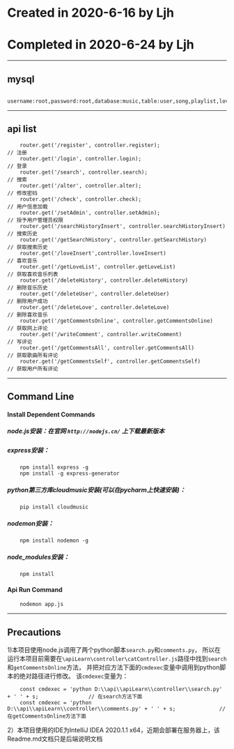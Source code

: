 # Created in 2020-6-16 by Ljh
# Completed in 2020-6-24 by Ljh


***


## mysql
```
    username:root,password:root,database:music,table:user,song,playlist,love
```


***


## api list
```
    router.get('/register', controller.register);                               // 注册
    router.get('/login', controller.login);                                     // 登录
    router.get('/search', controller.search);                                   // 搜索
    router.get('/alter', controller.alter);                                     // 修改密码
    router.get('/check', controller.check);                                     // 用户信息加载
    router.get('/setAdmin', controller.setAdmin);                               // 授予用户管理员权限
    router.get('/searchHistoryInsert', controller.searchHistoryInsert)          // 搜索历史
    router.get('/getSearchHistory', controller.getSearchHistory)                // 获取搜索历史
    router.get('/loveInsert',controller.loveInsert)                             // 喜欢音乐
    router.get('/getLoveList', controller.getLoveList)                          // 获取喜欢音乐列表
    router.get('/deleteHistory', controller.deleteHistory)                      // 删除音乐历史
    router.get('/deleteUser', controller.deleteUser)                            // 删除用户成功
    router.get('/deleteLove', controller.deleteLove)                            // 删除喜欢音乐
    router.get('/getCommentsOnline', controller.getCommentsOnline)              // 获取网上评论
    router.get('/writeComment', controller.writeComment)                        // 写评论
    router.get('/getCommentsAll', controller.getCommentsAll)                    // 获取歌曲所有评论
    router.get('/getCommentsSelf', controller.getCommentsSelf)                  // 获取用户所有评论
 ```


***


## Command Line
#### Install Dependent Commands
##### node.js安装：在官网 `http://nodejs.cn/` 上下载最新版本
##### express安装：
```
    npm install express -g
    npm install -g express-generator
```
##### python第三方库cloudmusic安装(可以在pycharm上快速安装)：
```
    pip install cloudmusic
```
##### nodemon安装：
```
    npm install nodemon -g
```
##### node_modules安装：
```
    npm install
```
#### Api Run Command
```
    nodemon app.js
```


***


## Precautions
1)本项目使用node.js调用了两个python脚本`search.py`和`comments.py`，
所以在运行本项目前需要在`\apiLearn\controller\catController.js`路径中找到`search`和`getCommentsOnline`方法，
并把对应方法下面的`cmdexec`变量中调用到python脚本的绝对路径进行修改。
该`cmdexec`变量为：
```
    const cmdexec = 'python D:\\api\\apiLearn\\controller\\search.py' + ' ' + s;                // 在search方法下面
    const cmdexec = 'python D:\\api\\apiLearn\\controller\\comments.py' + ' ' + s;              // 在getCommentsOnline方法下面
```

2）本项目使用的IDE为IntelliJ IDEA 2020.1.1 x64，近期会部署在服务器上，该Readme.md文档只是后端说明文档
